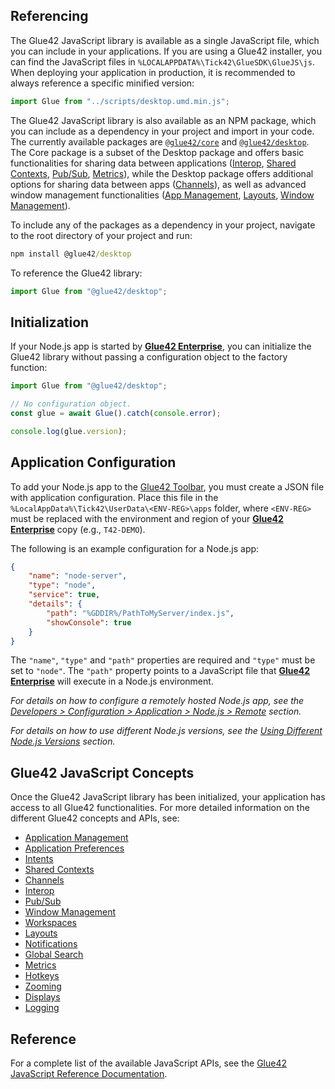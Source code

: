 ## Referencing

The Glue42 JavaScript library is available as a single JavaScript file, which you can include in your applications. If you are using a Glue42 installer, you can find the JavaScript files in `%LOCALAPPDATA%\Tick42\GlueSDK\GlueJS\js`. When deploying your application in production, it is recommended to always reference a specific minified version:

```javascript
import Glue from "../scripts/desktop.umd.min.js";
```

The Glue42 JavaScript library is also available as an NPM package, which you can include as a dependency in your project and import in your code. The currently available packages are [`@glue42/core`](https://www.npmjs.com/package/@glue42/core) and [`@glue42/desktop`](https://www.npmjs.com/package/@glue42/desktop). The Core package is a subset of the Desktop package and offers basic functionalities for sharing data between applications ([Interop](../../../../glue42-concepts/data-sharing-between-apps/interop/overview/index.html), [Shared Contexts](../../../../glue42-concepts/data-sharing-between-apps/shared-contexts/overview/index.html), [Pub/Sub](../../../../glue42-concepts/data-sharing-between-apps/pub-sub/overview/index.html), [Metrics](../../../../glue42-concepts/metrics/overview/index.html)), while the Desktop package offers additional options for sharing data between apps ([Channels](../../../../glue42-concepts/data-sharing-between-apps/channels/overview/index.html)), as well as advanced window management functionalities ([App Management](../../../../glue42-concepts/application-management/overview/index.html), [Layouts](../../../../glue42-concepts/windows/layouts/overview/index.html), [Window Management](../../../../glue42-concepts/windows/window-management/overview/index.html)).

To include any of the packages as a dependency in your project, navigate to the root directory of your project and run:

```cmd
npm install @glue42/desktop
```

To reference the Glue42 library:

```javascript
import Glue from "@glue42/desktop";
```

## Initialization

If your Node.js app is started by [**Glue42 Enterprise**](https://glue42.com/enterprise/), you can initialize the Glue42 library without passing a configuration object to the factory function:

```javascript
import Glue from "@glue42/desktop";

// No configuration object.
const glue = await Glue().catch(console.error);

console.log(glue.version);
```

<!-- If your Node.js script is started outside [**Glue42 Enterprise**](https://glue42.com/enterprise/), you have to pass a configuration object when initializing Glue42:

```javascript
const Glue = require("@glue42/desktop");

const config = {
    application: "MyNodeApp",
    layouts: false,
    appManager: "full",
    logger: false,
    windows: false,
    gateway: {
        protocolVersion: 3,
        ws: process.env.gwURL
    },
    auth: {
        gatewayToken: process.env.gwToken
    }
};

// With configuration object.
const glue = await Glue(config).catch(console.error);

console.log(glue.version);
``` -->

## Application Configuration

To add your Node.js app to the [Glue42 Toolbar](../../../../glue42-concepts/glue42-toolbar/index.html), you must create a JSON file with application configuration. Place this file in the `%LocalAppData%\Tick42\UserData\<ENV-REG>\apps` folder, where `<ENV-REG>` must be replaced with the environment and region of your [**Glue42 Enterprise**](https://glue42.com/enterprise/) copy (e.g., `T42-DEMO`).

The following is an example configuration for a Node.js app:

```json
{
    "name": "node-server",
    "type": "node",
    "service": true,
    "details": {
        "path": "%GDDIR%/PathToMyServer/index.js",
        "showConsole": true
    }
}
```

The `"name"`, `"type"` and `"path"` properties are required and `"type"` must be set to `"node"`. The `"path"` property points to a JavaScript file that [**Glue42 Enterprise**](https://glue42.com/enterprise/) will execute in a Node.js environment.

*For details on how to configure a remotely hosted Node.js app, see the [Developers > Configuration > Application > Node.js > Remote](../../../../developers/configuration/application/index.html#application_configuration-nodejs-remote) section.*

*For details on how to use different Node.js versions, see the [Using Different Node.js Versions](../../../../developers/configuration/application/index.html#application_configuration-nodejs-using_different_nodejs_versions) section.*

## Glue42 JavaScript Concepts

Once the Glue42 JavaScript library has been initialized, your application has access to all Glue42 functionalities. For more detailed information on the different Glue42 concepts and APIs, see:

- [Application Management](../../../../glue42-concepts/application-management/javascript/index.html)
- [Application Preferences](../../../../glue42-concepts/application-preferences/javascript/index.html)
- [Intents](../../../../glue42-concepts/intents/javascript/index.html)
- [Shared Contexts](../../../../glue42-concepts/data-sharing-between-apps/shared-contexts/javascript/index.html)
- [Channels](../../../../glue42-concepts/data-sharing-between-apps/channels/javascript/index.html)
- [Interop](../../../../glue42-concepts/data-sharing-between-apps/interop/javascript/index.html)
- [Pub/Sub](../../../../glue42-concepts/data-sharing-between-apps/pub-sub/javascript/index.html)
- [Window Management](../../../../glue42-concepts/windows/window-management/javascript/index.html)
- [Workspaces](../../../../glue42-concepts/windows/workspaces/javascript/index.html)
- [Layouts](../../../../glue42-concepts/windows/layouts/javascript/index.html)
- [Notifications](../../../../glue42-concepts/notifications/javascript/index.html)
- [Global Search](../../../../glue42-concepts/global-search/index.html)
- [Metrics](../../../../glue42-concepts/metrics/javascript/index.html)
- [Hotkeys](../../../../glue42-concepts/glue42-platform-features/index.html#hotkeys)
- [Zooming](../../../../glue42-concepts/glue42-platform-features/index.html#zooming)
- [Displays](../../../../glue42-concepts/glue42-platform-features/index.html#displays)
- [Logging](../../../../glue42-concepts/glue42-platform-features/index.html#logging)

## Reference

For a complete list of the available JavaScript APIs, see the [Glue42 JavaScript Reference Documentation](../../../../reference/glue/latest/glue/index.html).